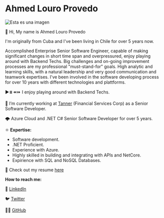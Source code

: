 # Ahmed Louro Provedo
![Esta es una imagen](https://ahmedlp.github.io/Captura.PNG)

<p>👋 Hi, My name is Ahmed Louro Provedo </p>
<p>I'm originally from Cuba and I've been living in Chile for over 5 years now.</p>

<p>Accomplished Enterprise Senior Software Engineer, capable of making significant changes in short time span and overpressured, enjoy playing around with Backend Techs.
Big challenges and on-going improvement processes are my professional "must-stand-for" goals.
High analytic and learning skills, with a natural leadership and very good communication and teamwork expertises. 
I've been involved in the software developing process for over 10 years with different technologies and plattforms.</p>

▶️⏸️⏪⏩ I enjoy playing around with Backend Techs.

👀 I’m currently working at <a href="https://www.linkedin.com/company/tannercl/">Tanner</a> (Financial Services Corp) as a Senior Software Developer. 

🌩️ Azure Cloud and .NET C# Senior Software Developer for over 5 years.

⚛️ **Expertise:**
- Software development.
- .NET Proficient.
- Experience with Azure.
- Highly skilled in building and integrating with APIs and NetCore.
- Expirience with SQL and NoSQL Databases.

📑 Check out my resume <a href="https://ahmedlp.github.io/AHMED LOURO PROVEDO-CV-ENGLISH.pdf">here</a>

**How to reach me:** 

<p>💼 <a href="https://www.linkedin.com/in/ahmed-louro-provedo/">LinkedIn</a></p>
<p>🐦 <a href="https://twitter.com/ahmedlp86">Twitter</a></p>
<p>🧑‍💻 <a href="https://github.com/AhmedLP">GitHub</a></p>
